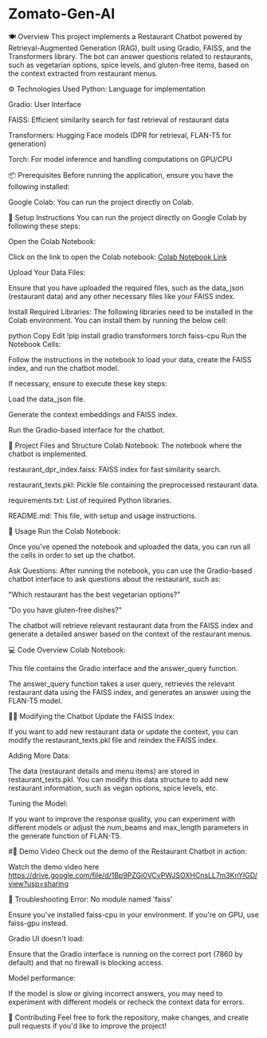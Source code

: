 # Zomato-Gen-AI
🍽️ Overview
This project implements a Restaurant Chatbot powered by Retrieval-Augmented Generation (RAG), built using Gradio, FAISS, and the Transformers library. The bot can answer questions related to restaurants, such as vegetarian options, spice levels, and gluten-free items, based on the context extracted from restaurant menus.

⚙️ Technologies Used
Python: Language for implementation

Gradio: User Interface

FAISS: Efficient similarity search for fast retrieval of restaurant data

Transformers: Hugging Face models (DPR for retrieval, FLAN-T5 for generation)

Torch: For model inference and handling computations on GPU/CPU

📦 Prerequisites
Before running the application, ensure you have the following installed:

Google Colab: You can run the project directly on Colab.

🔧 Setup Instructions
You can run the project directly on Google Colab by following these steps:

Open the Colab Notebook:

Click on the link to open the Colab notebook: [Colab Notebook Link](https://colab.research.google.com/drive/1sSfCjAoAZLIisDnwbYAS4WGwa3D0XBmj?usp=sharing)

Upload Your Data Files:

Ensure that you have uploaded the required files, such as the data_json (restaurant data) and any other necessary files like your FAISS index.

Install Required Libraries: The following libraries need to be installed in the Colab environment. You can install them by running the below cell:

python
Copy
Edit
!pip install gradio transformers torch faiss-cpu
Run the Notebook Cells:

Follow the instructions in the notebook to load your data, create the FAISS index, and run the chatbot model.

If necessary, ensure to execute these key steps:

Load the data_json file.

Generate the context embeddings and FAISS index.

Run the Gradio-based interface for the chatbot.

📝 Project Files and Structure
Colab Notebook: The notebook where the chatbot is implemented.

restaurant_dpr_index.faiss: FAISS index for fast similarity search.

restaurant_texts.pkl: Pickle file containing the preprocessed restaurant data.

requirements.txt: List of required Python libraries.

README.md: This file, with setup and usage instructions.

🚀 Usage
Run the Colab Notebook:

Once you've opened the notebook and uploaded the data, you can run all the cells in order to set up the chatbot.

Ask Questions: After running the notebook, you can use the Gradio-based chatbot interface to ask questions about the restaurant, such as:

"Which restaurant has the best vegetarian options?"

"Do you have gluten-free dishes?"

The chatbot will retrieve relevant restaurant data from the FAISS index and generate a detailed answer based on the context of the restaurant menus.

💻 Code Overview
Colab Notebook:

This file contains the Gradio interface and the answer_query function.

The answer_query function takes a user query, retrieves the relevant restaurant data using the FAISS index, and generates an answer using the FLAN-T5 model.

🧑‍💻 Modifying the Chatbot
Update the FAISS Index:

If you want to add new restaurant data or update the context, you can modify the restaurant_texts.pkl file and reindex the FAISS index.

Adding More Data:

The data (restaurant details and menu items) are stored in restaurant_texts.pkl. You can modify this data structure to add new restaurant information, such as vegan options, spice levels, etc.

Tuning the Model:

If you want to improve the response quality, you can experiment with different models or adjust the num_beams and max_length parameters in the generate function of FLAN-T5.

#🎥 Demo Video
Check out the demo of the Restaurant Chatbot in action:

Watch the demo video here
https://drive.google.com/file/d/1Bp9PZGi0VCvPWJSOXHCnsLL7m3KnYIGD/view?usp=sharing

🔄 Troubleshooting
Error: No module named 'faiss'

Ensure you've installed faiss-cpu in your environment. If you're on GPU, use faiss-gpu instead.

Gradio UI doesn't load:

Ensure that the Gradio interface is running on the correct port (7860 by default) and that no firewall is blocking access.

Model performance:

If the model is slow or giving incorrect answers, you may need to experiment with different models or recheck the context data for errors.

🔗 Contributing
Feel free to fork the repository, make changes, and create pull requests if you'd like to improve the project!
